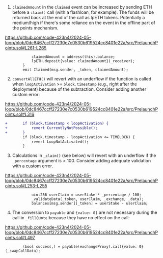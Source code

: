 1. `claimedAmount` in the `Claimed` event can be increased by sending ETH before a `claim()` call (with a flashloan, for example). The funds will be returned back at the end of the call as lpETH tokens. Potentially a medium/high if there's some reliance on the event in the offline part of the points mechanism.

https://github.com/code-423n4/2024-05-loop/blob/0dc8467ccff27230e7c0530b619524cc8401e22a/src/PrelaunchPoints.sol#L261-L265
```solidity
            claimedAmount = address(this).balance;
            lpETH.deposit{value: claimedAmount}(_receiver);
        }
        emit Claimed(msg.sender, _token, claimedAmount);
```

2. `convertAllETH()` will revert with an underflow if the function is called when `loopActivation` >= `block.timestamp` (e.g., right after the deployment) because of the subtraction. Consider adding another custom error:

https://github.com/code-423n4/2024-05-loop/blob/0dc8467ccff27230e7c0530b619524cc8401e22a/src/PrelaunchPoints.sol#L316

```diff
+       if (block.timestamp < loopActivation) {
+           revert CurrentlyNotPossible();
+       }
        if (block.timestamp - loopActivation <= TIMELOCK) {
            revert LoopNotActivated();
        }
```

3. Calculations in `_claim()` (see below) will revert with an underflow if the `_percentage` argument is > 100. Consider adding adequate validation with a custom error. 

https://github.com/code-423n4/2024-05-loop/blob/0dc8467ccff27230e7c0530b619524cc8401e22a/src/PrelaunchPoints.sol#L253-L255

```solidity
            uint256 userClaim = userStake * _percentage / 100;
            _validateData(_token, userClaim, _exchange, _data);
            balances[msg.sender][_token] = userStake - userClaim;
```

4. The conversion to `payable` and `{value: 0}` are not necessary during the call in `_fillQuote` because they have no effect on the call:

https://github.com/code-423n4/2024-05-loop/blob/0dc8467ccff27230e7c0530b619524cc8401e22a/src/PrelaunchPoints.sol#L497

```solidity
        (bool success,) = payable(exchangeProxy).call{value: 0}(_swapCallData);
```